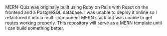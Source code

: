 MERN-Quiz was originally built using Ruby on Rails with React on the frontend and a PostgreSQL database. I was unable to deploy it online so I refactored it into a multi-component MERN stack but was unable to get routes working properly. This repository will serve as a MERN template until I can build something better.
